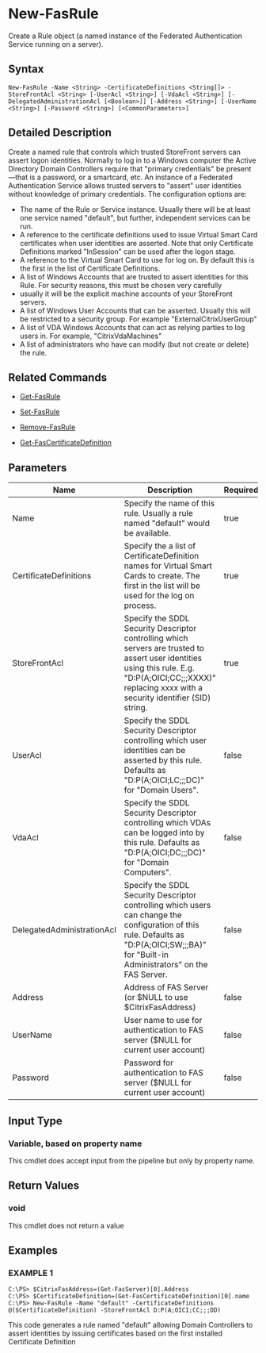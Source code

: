 # New-FasRule

Create a Rule object (a named instance of the Federated Authentication Service running on a server).

## Syntax

`New-FasRule -Name <String> -CertificateDefinitions <String[]> -StoreFrontAcl <String> [-UserAcl <String>] [-VdaAcl <String>] [-DelegatedAdministrationAcl [<Boolean>]] [-Address <String>] [-UserName <String>] [-Password <String>] [<CommonParameters>]`

## Detailed Description

Create a named rule that controls which trusted StoreFront servers can assert logon identities. Normally to log in to a Windows computer the Active Directory Domain Controllers require that "primary credentials" be present&#8212;that is a password, or a smartcard, etc. An instance of a Federated Authentication Service allows trusted servers to "assert" user identities without knowledge of primary credentials. The configuration options are:

+  The name of the Rule or Service instance. Usually there will be at least one service named "default", but further, independent services can be run.
+  A reference to the certificate definitions used to issue Virtual Smart Card certificates when user identities are asserted. Note that only Certificate Definitions marked "InSession" can be used after the logon stage.
+  A reference to the Virtual Smart Card to use for log on. By default this is the first in the list of Certificate Definitions.
+  A list of Windows Accounts that are trusted to assert identities for this Rule. For security reasons, this must be chosen very carefully
+  usually it will be the explicit machine accounts of your StoreFront servers.
+  A list of Windows User Accounts that can be asserted. Usually this will be restricted to a security group. For example "ExternalCitrixUserGroup"
+  A list of VDA Windows Accounts that can act as relying parties to log users in. For example, "CitrixVdaMachines"
+  A list of administrators who have can modify (but not create or delete) the rule.

## Related Commands

+  [Get-FasRule](Get-FasRule.md)

+  [Set-FasRule](Set-FasRule.md)

+  [Remove-FasRule](Remove-FasRule.md)

+  [Get-FasCertificateDefinition](Get-FasCertificateDefinition.md)

## Parameters

| Name                       | Description                                                                                                                                                                                | Required? | Pipeline Input        | Default Value       |
|----------------------------|--------------------------------------------------------------------------------------------------------------------------------------------------------------------------------------------|-----------|-----------------------|---------------------|
| Name                       | Specify the name of this rule. Usually a rule named "default" would be available.                                                                                                          | true      | true (ByPropertyName) | (default)           |
| CertificateDefinitions     | Specify the a list of CertificateDefinition names for Virtual Smart Cards to create. The first in the list will be used for the log on process.                                            | true      | true (ByPropertyName) | (default)           |
| StoreFrontAcl              | Specify the SDDL Security Descriptor controlling which servers are trusted to assert user identities using this rule. E.g. "D:P(A;OICI;CC;;;XXXX)" replacing xxxx with a security identifier (SID) string.          | true      | true (ByPropertyName) | (default)           |
| UserAcl                    | Specify the SDDL Security Descriptor controlling which user identities can be asserted by this rule. Defaults as "D:P(A;OICI;LC;;;DC)" for "Domain Users".                                  | false     | true (ByPropertyName) | D:P(A;OICI;DC;;;DU) |
| VdaAcl                     | Specify the SDDL Security Descriptor controlling which VDAs can be logged into by this rule. Defaults as "D:P(A;OICI;DC;;;DC)" for "Domain Computers".                                      | false     | true (ByPropertyName) | D:P(A;OICI;DC;;;DC) |
| DelegatedAdministrationAcl | Specify the SDDL Security Descriptor controlling which users can change the configuration of this rule. Defaults as "D:P(A;OICI;SW;;;BA)" for "Built-in Administrators" on the FAS Server. | false     | true (ByPropertyName) | D:P(A;OICI;SW;;;BA) |
| Address                    | Address of FAS Server (or \$NULL to use \$CitrixFasAddress)                                                                                                                                | false     | true (ByPropertyName) | \$CitrixFasAddress  |
| UserName                   | User name to use for authentication to FAS server (\$NULL for current user account)                                                                                                        | false     | true (ByPropertyName) | \$NULL              |
| Password                   | Password for authentication to FAS server (\$NULL for current user account)                                                                                                                | false     | true (ByPropertyName) | \$NULL              |

## Input Type

### Variable, based on property name

This cmdlet does accept input from the pipeline but only by property name.

## Return Values

### void

This cmdlet does not return a value

## Examples

### EXAMPLE 1

    C:\PS> $CitrixFasAddress=(Get-FasServer)[0].Address
    C:\PS> $CertificateDefinition=(Get-FasCertificateDefinition)[0].name
    C:\PS> New-FasRule -Name "default" -CertificateDefinitions @($CertificateDefinition) -StoreFrontAcl D:P(A;OICI;CC;;;DD)

This code generates a rule named "default" allowing Domain Controllers to assert identities by issuing certificates based on the first installed Certificate Definition
